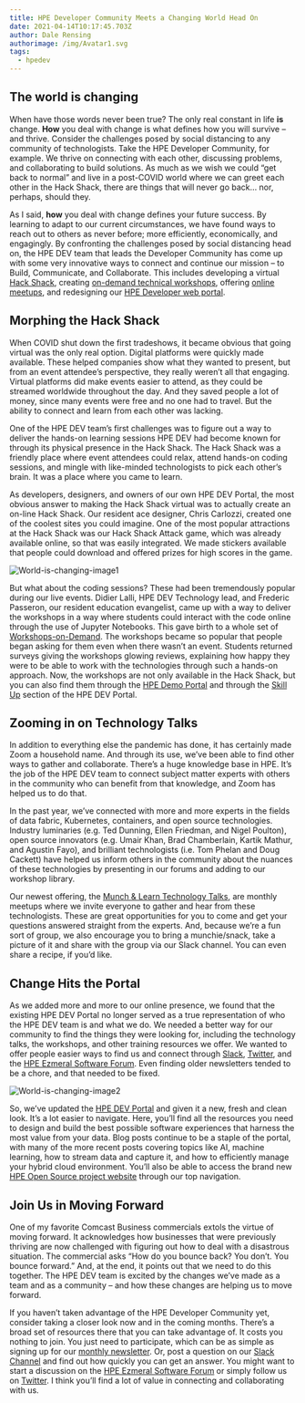 ```yaml
---
title: HPE Developer Community Meets a Changing World Head On
date: 2021-04-14T10:17:45.703Z
author: Dale Rensing
authorimage: /img/Avatar1.svg
tags:
  - hpedev
---
```

## The world is changing

When have those words never been true? The only real constant in life **is** change. **How** you deal with change is what defines how you will survive – and thrive. Consider the challenges posed by social distancing to any community of technologists. Take the HPE Developer Community, for example. We thrive on connecting with each other, discussing problems, and collaborating to build solutions. As much as we wish we could “get back to normal” and live in a post-COVID world where we can greet each other in the Hack Shack, there are things that will never go back… nor, perhaps, should they. 

As I said, **how** you deal with change defines your future success. By learning to adapt to our current circumstances, we have found ways to reach out to others as never before; more efficiently, economically, and engagingly. By confronting the challenges posed by social distancing head on, the HPE DEV team that leads the Developer Community has come up with some very innovative ways to connect and continue our mission – to Build, Communicate, and Collaborate. This includes developing a virtual [Hack Shack](https://hackshack.hpedev.io/), creating [on-demand technical workshops](https://hackshack.hpedev.io/workshops), offering [online meetups](https://developer.hpe.com/campaign/munch-and-learn), and redesigning our [HPE Developer web portal](https://developer.hpe.com/).




## Morphing the Hack Shack

When COVID shut down the first tradeshows, it became obvious that going virtual was the only real option. Digital platforms were quickly made available. These helped companies show what they wanted to present, but from an event attendee’s perspective, they really weren’t all that engaging. Virtual platforms did make events easier to attend, as they could be streamed worldwide throughout the day. And they saved people a lot of money, since many events were free and no one had to travel. But the ability to connect and learn from each other was lacking.

One of the HPE DEV team’s first challenges was to figure out a way to deliver the hands-on learning sessions HPE DEV had become known for through its physical presence in the Hack Shack. The Hack Shack was a friendly place where event attendees could relax, attend hands-on coding sessions, and mingle with like-minded technologists to pick each other’s brain. It was a place where you came to learn.

As developers, designers, and owners of our own HPE DEV Portal, the most obvious answer to making the Hack Shack virtual was to actually create an on-line Hack Shack. Our resident ace designer, Chris Carlozzi, created one of the coolest sites you could imagine. One of the most popular attractions at the Hack Shack was our Hack Shack Attack game, which was already available online, so that was easily integrated. We made stickers available that people could download and offered prizes for high scores in the game.

![](/img/hpedev-world-is-changing-image1-small.png "World-is-changing-image1")

But what about the coding sessions? These had been tremendously popular during our live events. Didier Lalli, HPE DEV Technology lead, and Frederic Passeron, our resident education evangelist, came up with a way to deliver the workshops in a way where students could interact with the code online through the use of Jupyter Notebooks. This gave birth to a whole set of [Workshops-on-Demand](https://hackshack.hpedev.io/workshops). The workshops became so popular that people began asking for them even when there wasn’t an event. Students returned surveys giving the workshops glowing reviews, explaining how happy they were to be able to work with the technologies through such a hands-on approach. Now, the workshops are not only available in the Hack Shack, but you can also find them through the [HPE Demo Portal](https://hpedemoportal.ext.hpe.com/login) and through the [Skill Up](https://developer.hpe.com/skillup/) section of the HPE DEV Portal. 

## Zooming in on Technology Talks

In addition to everything else the pandemic has done, it has certainly made Zoom a household name. And through its use, we’ve been able to find other ways to gather and collaborate. There’s a huge knowledge base in HPE. It’s the job of the HPE DEV team to connect subject matter experts with others in the community who can benefit from that knowledge, and Zoom has helped us to do that.

In the past year, we’ve connected with more and more experts in the fields of data fabric, Kubernetes, containers, and open source technologies. Industry luminaries (e.g. Ted Dunning, Ellen Friedman, and Nigel Poulton), open source innovators (e.g. Umair Khan, Brad Chamberlain, Kartik Mathur, and Agustin Fayo), and brilliant technologists (i.e. Tom Phelan and Doug Cackett) have helped us inform others in the community about the nuances of these technologies by presenting in our forums and adding to our workshop library.

Our newest offering, the [Munch & Learn Technology Talks](https://developer.hpe.com/blog/munch-and-learn), are monthly meetups where we invite everyone to gather and hear from these technologists. These are great opportunities for you to come and get your questions answered straight from the experts. And, because we’re a fun sort of group, we also encourage you to bring a munchie/snack, take a picture of it and share with the group via our Slack channel. You can even share a recipe, if you’d like.

## Change Hits the Portal

As we added more and more to our online presence, we found that the existing HPE DEV Portal no longer served as a true representation of who the HPE DEV team is and what we do. We needed a better way for our community to find the things they were looking for, including the technology talks, the workshops, and other training resources we offer. We wanted to offer people easier ways to find us and connect through [Slack](https://slack.hpedev.io/), [Twitter](https://twitter.com/HPE_DevCom), and the [HPE Ezmeral Software Forum](https://community.hpe.com/t5/HPE-Ezmeral-Software-platform/bd-p/ezmeral-software-platform). Even finding older newsletters tended to be a chore, and that needed to be fixed.

![](/img/hpedev-world-is-changing-image2.png "World-is-changing-image2")

So, we’ve updated the [HPE DEV Portal](https://developer.hpe.com) and given it a new, fresh and clean look. It’s a lot easier to navigate. Here, you’ll find all the resources you need to design and build the best possible software experiences that harness the most value from your data. Blog posts continue to be a staple of the portal, with many of the more recent posts covering topics like AI, machine learning, how to stream data and capture it, and how to efficiently manage your hybrid cloud environment. You’ll also be able to access the brand new [HPE Open Source project website](https://www.hpe.com/us/en/open-source.html) through our top navigation.

## Join Us in Moving Forward

One of my favorite Comcast Business commercials extols the virtue of moving forward. It acknowledges how businesses that were previously thriving are now challenged with figuring out how to deal with a disastrous situation. The commercial asks “How do you bounce back? You don’t. You bounce forward.” And, at the end, it points out that we need to do this together. The HPE DEV team is excited by the changes we’ve made as a team and as a community – and how these changes are helping us to move forward. 

If you haven’t taken advantage of the HPE Developer Community yet, consider taking a closer look now and in the coming months. There’s a broad set of resources there that you can take advantage of. It costs you nothing to join. You just need to participate, which can be as simple as signing up for our [monthly newsletter](https://developer.hpe.com/newsletter-signup). Or, post a question on our [Slack Channel](https://slack.hpedev.io/) and find out how quickly you can get an answer. You might want to start a discussion on the [HPE Ezmeral Software Forum](https://community.hpe.com/t5/HPE-Ezmeral-Software-platform/bd-p/ezmeral-software-platform) or simply follow us on [Twitter](https://twitter.com/HPE_DevCom). I think you’ll find a lot of value in connecting and collaborating with us.